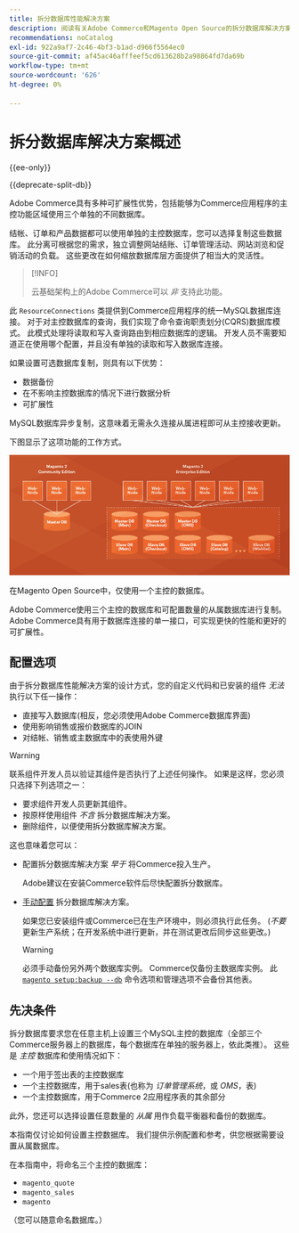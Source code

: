 ```yaml
---
title: 拆分数据库性能解决方案
description: 阅读有关Adobe Commerce和Magento Open Source的拆分数据库解决方案的信息。
recommendations: noCatalog
exl-id: 922a9af7-2c46-4bf3-b1ad-d966f5564ec0
source-git-commit: af45ac46afffeef5cd613628b2a98864fd7da69b
workflow-type: tm+mt
source-wordcount: '626'
ht-degree: 0%

---
```


# 拆分数据库解决方案概述

{{ee-only}}

{{deprecate-split-db}}

Adobe Commerce具有多种可扩展性优势，包括能够为Commerce应用程序的主控功能区域使用三个单独的不同数据库。

结帐、订单和产品数据都可以使用单独的主控数据库，您可以选择复制这些数据库。 此分离可根据您的需求，独立调整网站结账、订单管理活动、网站浏览和促销活动的负载。 这些更改在如何缩放数据库层方面提供了相当大的灵活性。

>[!INFO]
>
>云基础架构上的Adobe Commerce可以 _非_ 支持此功能。

此 `ResourceConnections` 类提供到Commerce应用程序的统一MySQL数据库连接。 对于对主控数据库的查询，我们实现了命令查询职责划分(CQRS)数据库模式。 此模式处理将读取和写入查询路由到相应数据库的逻辑。 开发人员不需要知道正在使用哪个配置，并且没有单独的读取和写入数据库连接。

如果设置可选数据库复制，则具有以下优势：

- 数据备份
- 在不影响主控数据库的情况下进行数据分析
- 可扩展性

MySQL数据库异步复制，这意味着无需永久连接从属进程即可从主控接收更新。

下图显示了这项功能的工作方式。

![Adobe Commerce使用不同的数据库来存储表](../../assets/configuration/split-db-diagram-ee.png)

在Magento Open Source中，仅使用一个主控的数据库。

Adobe Commerce使用三个主控的数据库和可配置数量的从属数据库进行复制。 Adobe Commerce具有用于数据库连接的单一接口，可实现更快的性能和更好的可扩展性。

## 配置选项

由于拆分数据库性能解决方案的设计方式，您的自定义代码和已安装的组件 _无法_ 执行以下任一操作：

- 直接写入数据库(相反，您必须使用Adobe Commerce数据库界面)
- 使用影响销售或报价数据库的JOIN
- 对结帐、销售或主数据库中的表使用外键

>[!WARNING]
>
>联系组件开发人员以验证其组件是否执行了上述任何操作。 如果是这样，您必须只选择下列选项之一：
>
>- 要求组件开发人员更新其组件。
>- 按原样使用组件 _不含_ 拆分数据库解决方案。
>- 删除组件，以便使用拆分数据库解决方案。


这也意味着您可以：

- 配置拆分数据库解决方案 _早于_ 将Commerce投入生产。

   Adobe建议在安装Commerce软件后尽快配置拆分数据库。

- [手动配置](multi-master-manual.md) 拆分数据库解决方案。

   如果您已安装组件或Commerce已在生产环境中，则必须执行此任务。 (_不要_ 更新生产系统；在开发系统中进行更新，并在测试更改后同步这些更改。)

   >[!WARNING]
   >
   >必须手动备份另外两个数据库实例。 Commerce仅备份主数据库实例。 此 [`magento setup:backup --db`](../../installation/tutorials/backup.md) 命令选项和管理选项不会备份其他表。

## 先决条件

拆分数据库要求您在任意主机上设置三个MySQL主控的数据库（全部三个Commerce服务器上的数据库，每个数据库在单独的服务器上，依此类推）。 这些是 _主控_ 数据库和使用情况如下：

- 一个用于签出表的主控数据库
- 一个主控数据库，用于sales表(也称为 _订单管理系统_，或 _OMS_，表)
- 一个主控数据库，用于Commerce 2应用程序表的其余部分

此外，您还可以选择设置任意数量的 _从属_ 用作负载平衡器和备份的数据库。

本指南仅讨论如何设置主控数据库。 我们提供示例配置和参考，供您根据需要设置从属数据库。

在本指南中，将命名三个主控的数据库：

- `magento_quote`
- `magento_sales`
- `magento`

（您可以随意命名数据库。）

